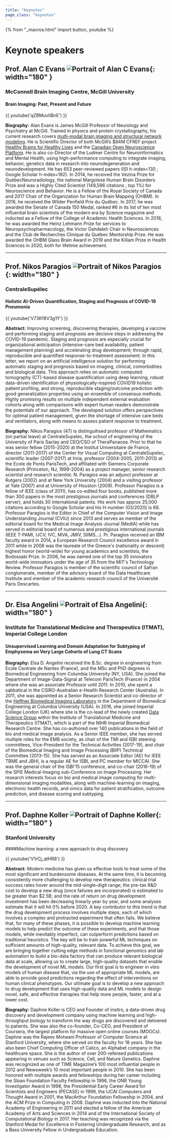 ```yaml
---
title: "Keynotes"
page_class: "keynotes"
---
```


{% from "_macros.html" import button, youtube %}

<!-- page_class: "keynotes-without-details" -->
# Keynote speakers


## Prof. Alan C Evans ![Portrait of Alan C Evans](/images/keynotes/alan.jpg){: width="180" }
### McConnell Brain Imaging Centre, McGill University
#### Brain Imaging: Past, Present and Future

{{ youtube('qZBMuvIiBnE') }}

**Biography:** Alan Evans is James McGill Professor of Neurology and Psychiatry at McGill. Trained in physics and protein crystallography, his current research covers [multi-modal brain imaging and structural network modeling](https://mcin.ca/). He is Scientific Director of both McGill’s $84M CFREF project [Healthy Brains for Healthy Lives](https://www.mcgill.ca/hbhl) and the [Canadian Open Neuroscience Platform](https://conp.ca/). He is also co-Director of the Ludmer Centre for Neuroinformatics and Mental Health, using high-performance computing to integrate imaging, behavior, genetics data in research into neurodegeneration and neurodevelopment. He has 653 peer-reviewed papers (ISI h-index=130 ; Google Scholar h-index=192). In 2014, he received the Vezina Prize for QuébecNeuroradiology, the national Margolese Human Brain Disorders Prize and was a Highly Cited Scientist (149,596 citations ; top 1%) for Neuroscience and Behavior. He is a Fellow of the Royal Society of Canada and 2017 Chair of the Organization for Human Brain Mapping (OHBM). In 2016, he received the Wilder Penfield Prix du Québec. In 2017, he was awarded the Senate of Canada 150 Medal, ranked #6 in its list of ten most influential brain scientists of the modern era by Science magazine and inducted as a Fellow of the College of Academic Health Sciences. In 2018, he was awarded the Heinz Lehmann Prize for services to Neuropsychopharmacology, the Victor Dahdaleh Chair in Neurosciences and the Club de Recherches Clinique du Québec Mentorship Prize. He was awarded the OHBM Glass Brain Award in 2019 and the Killam Prize in Health Sciences in 2020, both for lifetime achievement.


---

## Prof. Nikos Paragios ![Portrait of Nikos Paragios](/images/keynotes/nikos.jpg){: width="180" }
### CentraleSupélec
#### Holistic AI-Driven Quantification, Staging and Prognosis of COVID-19 Pneumonia

{{ youtube('V73Kf8V3g1Y') }}

**Abstract:** Improving screening, discovering therapies, developing a vaccine and performing staging and prognosis are decisive steps in addressing the COVID-19 pandemic. Staging and prognosis are especially crucial for organizational anticipation (intensive-care bed availability, patient management planning) and accelerating drug development; through rapid, reproducible and quantified response-to-treatment assessment. In this letter, we report on an artificial intelligence solution for performing automatic staging and prognosis based on imaging, clinical, comorbidities and biological data. This approach relies on automatic computed tomography (CT)-based disease quantification using deep learning, robust data-driven identification of physiologically-inspired COVID19 holistic patient profiling, and strong, reproducible staging/outcome prediction with good generalization properties using an ensemble of consensus methods. Highly promising results on multiple independent external evaluation cohorts along with comparisons with expert human readers demonstrate the potentials of our approach. The developed solution offers perspectives for optimal patient management, given the shortage of intensive care beds and ventilators, along with means to assess patient response to treatment.

**Biography:** Nikos Paragios (47) is distinguihsed professor of Mathematics (on partial leave) at CentraleSupelec, the school of engineering of the University of Paris Saclay and CEO/CSO of TheraPanacea. Prior to that he was senior fellow (2015-2020) at the Institut Universitaire de France, director  (2011-2017)  of the Center for Visual Computing at CentraleSupelec, scientific leader (2007-2017) at Inria, professor (2004-2005, 2011-2013) at the Ecole de Ponts ParisTech, and affiliated with Siemens Corporate Research (Princeton, NJ, 1999-2004) as a project manager, senior research scientist and research scientist. N. Paragios was an adjunct professor at Rutgers (2002) and at New York University (2004) and a visiting professor at Yale (2007) and at University of Houston (2009).
Professor Paragios is a fellow of IEEE (class of 2011), has co-edited four books, published more than 300 papers in the most prestigious journals and conferences (DBLP server), and holds 30 international patents. His work has approx 25,000 citations according to Google Scholar and his H-number (03/2020) is 68. Professor Paragios is the Editor in Chief of the Computer Vision and Image Understanding Journal (CVIU) since 2013 and serves as member of the editorial board for the Medical Image Analysis Journal (MedIA) while has served in editorial board of numerous and prestigious international journals (IEEE T-PAMI, IJCV, IVC, MVA, JMIV, SIIMS...).
Pr. Paragios received an IBM faculty award in 2014, a European Research Council excellence award in 2011 while in 2008 was the laureate of the Greece's (nationality or descent) highest honor (world-wide) for young academics and scientists, the Bodossaki Prize. In 2006, he was named one of the top 35 innovators world-wide innovators under the age of 35 from the MIT's Technology Review.
Professor Paragios is member of the scientific council of Safran conglomerate, member of the advisory board of the Data Healthcare Institute and member of the academic research council of the Université Paris Descartes.


---

## Dr. Elsa Angelini ![Portrait of Elsa Angelini](/images/keynotes/elsa2.jpg){: width="180" }
### Institute for Translational Medicine and Therapeutics (ITMAT), Imperial College London
#### Unsupervised Learning and Domain Adaptation for Subtyping of Emphysema on Very Large Cohorts of Lung CT Scans

<!-- {{ youtube('28ckAHqY7no') }} -->

**Biography:** Elsa D. Angelini received the B.Sc. degree in engineering from Ecole Centrale de Nantes (France), and the MSc and PhD degrees in Biomedical Engineering from Columbia University (NY, USA). She joined the Department of Image-Data-Signal at Telecom ParisTech (France) in 2004 where she was an associate Professor until 2011. In 2010, she spent a sabbatical in the CSIRO-Australian e-Health Research Center (Australia). In 2011, she was appointed as a Senior Research Scientist and co-director of the [Heffner Biomedical Imaging Laboratory](https://hbil.bme.columbia.edu/) in the Department of Biomedical Engineering at Columbia University (USA). In 2016, she joined Imperial College London (UK) where she is the co-lead of the newly created [Data Science Group](https://www.imperial.ac.uk/itmat-data-science-group) within the Institute of Translational Medicine and Therapeutics (ITMAT), which is part of the NIHR Imperial Biomedical Research Centre. She has co-authored over 140 publications in the field of bio and medical image analysis. As a Senior IEEE member, she has served multiple roles for the EMB society, as chair of the TMI and ISBI steering committees, Vice-President for the Technical Activities (2017-19), and chair of the Biomedical Imaging and Image Processing (BIIP) Technical Committee (2013-15). She has served as an Associate Editor (AE) for IEEE TBME and JBHI, is a regular AE for ISBI, and PC member for MICCAI. She was the general chair of the ISBI'15 conference, and co-chair (2016-19) of the SPIE Medical-Imaging sub-Conference on Image Processing.
Her research interests focus on bio and medical image computing for multi-dimensional imaging modalities, along with machine-learning on imaging, electronic health records, and omics data for patient stratification, outcome prediction, and disease scoring and subtyping.


---

## Prof. Daphne Koller ![Portrait of Daphne Koller](/images/keynotes/daphne.jpg){: width="180" }
### Stanford University
####Machine learning: a new approach to drug discovery

{{ youtube('V1rCj_qtHR8') }}

**Abstract:** Modern medicine has given us effective tools to treat some of the most significant and burdensome diseases. At the same time, it is becoming consistently more challenging to develop new therapeutics: clinical trial success rates hover around the mid-single-digit range; the pre-tax R&D cost to develop a new drug (once failures are incorporated) is estimated to be greater than $2.5B; and the rate of return on drug development investment has been decreasing linearly year by year, and some analyses estimate that it will hit 0% before 2020. A key contributor to this trend is that the drug development process involves multiple steps, each of which involves a complex and protracted experiment that often fails. We believe that, for many of these phases, it is possible to develop machine learning models to help predict the outcome of these experiments, and that those models, while inevitably imperfect, can outperform predictions based on traditional heuristics. The key will be to train powerful ML techniques on sufficient amounts of high-quality, relevant data. To achieve this goal, we are bringing together cutting edge methods in functional genomics and lab automation to build a bio-data factory that can produce relevant biological data at scale, allowing us to create large, high-quality datasets that enable the development of novel ML models. Our first goal is to engineer in vitro models of human disease that, via the use of appropriate ML models, are able to provide good predictions regarding the effect of interventions on human clinical phenotypes. Our ultimate goal is to develop a new approach to drug development that uses high-quality data and ML models to design novel, safe, and effective therapies that help more people, faster, and at a lower cost.

**Biography:** Daphne Koller is CEO and Founder of insitro, a data-driven drug discovery and development company using machine learning and high-throughput biology to transform the way drugs are discovered and delivered to patients. She was also the co-founder, Co-CEO, and President of Coursera, the largest platform for massive open online courses (MOOCs). Daphne was the Rajeev Motwani Professor of Computer Science at Stanford University, where she served on the faculty for 18 years. She has also been Chief Computing Officer of Calico, an Alphabet company in the healthcare space. She is the author of over 200-refereed publications appearing in venues such as Science, Cell, and Nature Genetics. Daphne was recognized as one of TIME Magazine’s 100 most influential people in 2012 and Newsweek’s 10 most important people in 2010. She has been honored with multiple awards and fellowships during her career including the Sloan Foundation Faculty Fellowship in 1996, the ONR Young Investigator Award in 1998, the Presidential Early Career Award for Scientists and Engineers (PECASE) in 1999, the IJCAI Computers and Thought Award in 2001, the MacArthur Foundation Fellowship in 2004, and the ACM Prize in Computing in 2008. Daphne was inducted into the National Academy of Engineering in 2011 and elected a fellow of the American Academy of Arts and Sciences in 2014 and of the International Society of Computational Biology in 2017. Her teaching was recognized via the Stanford Medal for Excellence in Fostering Undergraduate Research, and as a Bass University Fellow in Undergraduate Education.
